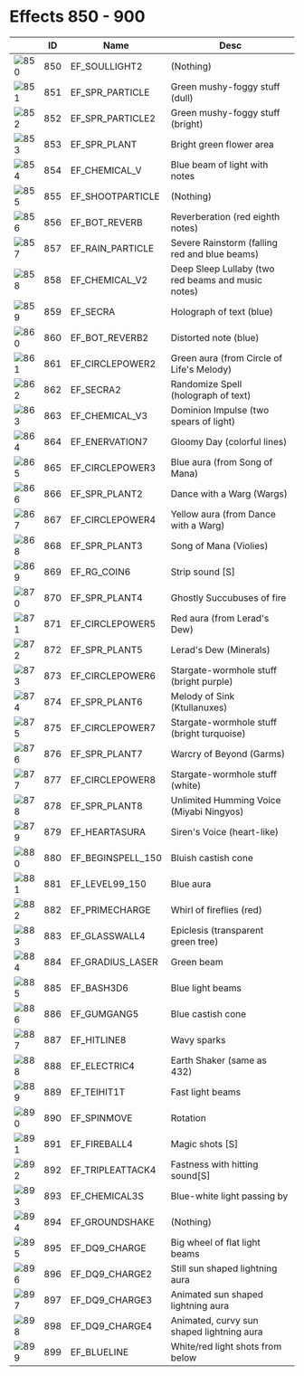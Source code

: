 # Effects 850 - 900

|    | ID | Name | Desc |
|----|----|------|------|
| ![850](../imgs/850-900/850.gif) | 850 | EF_SOULLIGHT2 | (Nothing) |
| ![851](../imgs/850-900/851.gif) | 851 | EF_SPR_PARTICLE | Green mushy-foggy stuff (dull) |
| ![852](../imgs/850-900/852.gif) | 852 | EF_SPR_PARTICLE2 | Green mushy-foggy stuff (bright) |
| ![853](../imgs/850-900/853.gif) | 853 | EF_SPR_PLANT | Bright green flower area |
| ![854](../imgs/850-900/854.gif) | 854 | EF_CHEMICAL_V | Blue beam of light with notes |
| ![855](../imgs/850-900/855.gif) | 855 | EF_SHOOTPARTICLE | (Nothing) |
| ![856](../imgs/850-900/856.gif) | 856 | EF_BOT_REVERB | Reverberation (red eighth notes) |
| ![857](../imgs/850-900/857.gif) | 857 | EF_RAIN_PARTICLE | Severe Rainstorm (falling red and blue beams) |
| ![858](../imgs/850-900/858.gif) | 858 | EF_CHEMICAL_V2 | Deep Sleep Lullaby (two red beams and music notes) |
| ![859](../imgs/850-900/859.gif) | 859 | EF_SECRA | Holograph of text (blue) |
| ![860](../imgs/850-900/860.gif) | 860 | EF_BOT_REVERB2 | Distorted note (blue) |
| ![861](../imgs/850-900/861.gif) | 861 | EF_CIRCLEPOWER2 | Green aura (from Circle of Life's Melody) |
| ![862](../imgs/850-900/862.gif) | 862 | EF_SECRA2 | Randomize Spell (holograph of text) |
| ![863](../imgs/850-900/863.gif) | 863 | EF_CHEMICAL_V3 | Dominion Impulse (two spears of light) |
| ![864](../imgs/850-900/864.gif) | 864 | EF_ENERVATION7 | Gloomy Day (colorful lines) |
| ![865](../imgs/850-900/865.gif) | 865 | EF_CIRCLEPOWER3 | Blue aura (from Song of Mana) |
| ![866](../imgs/850-900/866.gif) | 866 | EF_SPR_PLANT2 | Dance with a Warg (Wargs) |
| ![867](../imgs/850-900/867.gif) | 867 | EF_CIRCLEPOWER4 | Yellow aura (from Dance with a Warg) |
| ![868](../imgs/850-900/868.gif) | 868 | EF_SPR_PLANT3 | Song of Mana (Violies) |
| ![869](../imgs/850-900/869.gif) | 869 | EF_RG_COIN6 | Strip sound [S] |
| ![870](../imgs/850-900/870.gif) | 870 | EF_SPR_PLANT4 | Ghostly Succubuses of fire |
| ![871](../imgs/850-900/871.gif) | 871 | EF_CIRCLEPOWER5 | Red aura (from Lerad's Dew) |
| ![872](../imgs/850-900/872.gif) | 872 | EF_SPR_PLANT5 | Lerad's Dew (Minerals) |
| ![873](../imgs/850-900/873.gif) | 873 | EF_CIRCLEPOWER6 | Stargate-wormhole stuff (bright purple) |
| ![874](../imgs/850-900/874.gif) | 874 | EF_SPR_PLANT6 | Melody of Sink (Ktullanuxes) |
| ![875](../imgs/850-900/875.gif) | 875 | EF_CIRCLEPOWER7 | Stargate-wormhole stuff (bright turquoise) |
| ![876](../imgs/850-900/876.gif) | 876 | EF_SPR_PLANT7 | Warcry of Beyond (Garms) |
| ![877](../imgs/850-900/877.gif) | 877 | EF_CIRCLEPOWER8 | Stargate-wormhole stuff (white) |
| ![878](../imgs/850-900/878.gif) | 878 | EF_SPR_PLANT8 | Unlimited Humming Voice (Miyabi Ningyos) |
| ![879](../imgs/850-900/879.gif) | 879 | EF_HEARTASURA | Siren's Voice (heart-like) |
| ![880](../imgs/850-900/880.gif) | 880 | EF_BEGINSPELL_150 | Bluish castish cone |
| ![881](../imgs/850-900/881.gif) | 881 | EF_LEVEL99_150 | Blue aura |
| ![882](../imgs/850-900/882.gif) | 882 | EF_PRIMECHARGE | Whirl of fireflies (red) |
| ![883](../imgs/850-900/883.gif) | 883 | EF_GLASSWALL4 | Epiclesis (transparent green tree) |
| ![884](../imgs/850-900/884.gif) | 884 | EF_GRADIUS_LASER | Green beam |
| ![885](../imgs/850-900/885.gif) | 885 | EF_BASH3D6 | Blue light beams |
| ![886](../imgs/850-900/886.gif) | 886 | EF_GUMGANG5 | Blue castish cone |
| ![887](../imgs/850-900/887.gif) | 887 | EF_HITLINE8 | Wavy sparks |
| ![888](../imgs/850-900/888.gif) | 888 | EF_ELECTRIC4 | Earth Shaker (same as 432) |
| ![889](../imgs/850-900/889.gif) | 889 | EF_TEIHIT1T | Fast light beams |
| ![890](../imgs/850-900/890.gif) | 890 | EF_SPINMOVE | Rotation |
| ![891](../imgs/850-900/891.gif) | 891 | EF_FIREBALL4 | Magic shots [S] |
| ![892](../imgs/850-900/892.gif) | 892 | EF_TRIPLEATTACK4 | Fastness with hitting sound[S] |
| ![893](../imgs/850-900/893.gif) | 893 | EF_CHEMICAL3S | Blue-white light passing by |
| ![894](../imgs/850-900/894.gif) | 894 | EF_GROUNDSHAKE | (Nothing) |
| ![895](../imgs/850-900/895.gif) | 895 | EF_DQ9_CHARGE | Big wheel of flat light beams |
| ![896](../imgs/850-900/896.gif) | 896 | EF_DQ9_CHARGE2 | Still sun shaped lightning aura |
| ![897](../imgs/850-900/897.gif) | 897 | EF_DQ9_CHARGE3 | Animated sun shaped lightning aura |
| ![898](../imgs/850-900/898.gif) | 898 | EF_DQ9_CHARGE4 | Animated, curvy sun shaped lightning aura |
| ![899](../imgs/850-900/899.gif) | 899 | EF_BLUELINE | White/red light shots from below |
